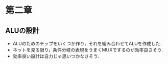 # 第二章
## ALUの設計  

- ALUのためのチップをいくつか作り，それを組み合わせてALUを作成した．  
- ネットを見る限り，条件分岐の表現をうまくMUXでするのが効率良さそう．  
- 効率良い設計は自力じゃ思いつかなさそう．  


